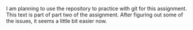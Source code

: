 I am planning to use the repository to practice with git for this assignment. 
This text is part of part two of the assignment. After figuring out some of the issues, it seems a little bit easier now.
